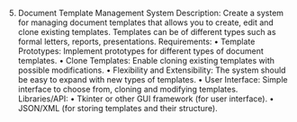 5. Document Template Management System
Description:
Create a system for managing document templates that
allows you to create, edit and clone existing templates.
Templates can be of different types such as formal letters,
reports, presentations.
Requirements:
• Template Prototypes: Implement prototypes for
different types of document templates.
• Clone Templates: Enable cloning
existing templates with possible modifications.
• Flexibility and Extensibility: The system should be
easy to expand with new types of templates.
• User Interface: Simple interface to choose from,
cloning and modifying templates.
Libraries/API:
• Tkinter or other GUI framework (for user interface).
• JSON/XML (for storing templates and their structure).
